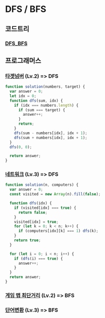 # DFS / BFS

## 코드트리

### [DFS_BFS](https://github.com/lydiacho/CodingTest/blob/main/codetree/DFS_BFS.md)

## 프로그래머스

### [타겟넘버](https://school.programmers.co.kr/learn/courses/30/lessons/43165) (Lv.2) => DFS

```js
function solution(numbers, target) {
  var answer = 0;
  let idx = 0;
  function dfs(sum, idx) {
    if (idx === numbers.length) {
      if (sum === target) {
        answer++;
      }
      return;
    }
    dfs(sum - numbers[idx], idx + 1);
    dfs(sum + numbers[idx], idx + 1);
  }
  dfs(0, 0);

  return answer;
}
```

### [네트워크](https://school.programmers.co.kr/learn/courses/30/lessons/43162) (Lv.3) => DFS

```js
function solution(n, computers) {
  var answer = 0;
  const visited = new Array(n).fill(false);

  function dfs(idx) {
    if (visited[idx] === true) {
      return false;
    }
    visited[idx] = true;
    for (let k = 0; k < n; k++) {
      if (computers[idx][k] === 1) dfs(k);
    }
    return true;
  }

  for (let i = 0; i < n; i++) {
    if (dfs(i) === true) {
      answer++;
    }
  }
  return answer;
}
```

### [게임 맵 최단거리](https://school.programmers.co.kr/learn/courses/30/lessons/1844) (Lv.2) => BFS

### [단어변환](https://school.programmers.co.kr/learn/courses/30/lessons/43163) (Lv.3) => BFS
